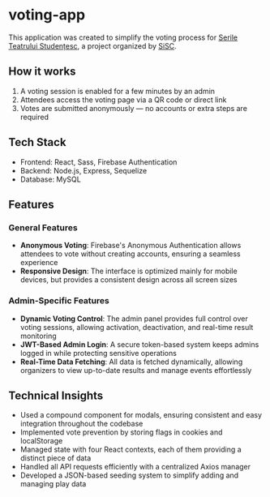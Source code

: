 # voting-app

This application was created to simplify the voting process for [Serile Teatrului Studențesc](https://sts.sisc.ro/), a project organized by [SiSC](https://sisc.ro/). 

##  How it works
1. A voting session is enabled for a few minutes by an admin
2. Attendees access the voting page via a QR code or direct link
3. Votes are submitted anonymously — no accounts or extra steps are required

## Tech Stack
- Frontend: React, Sass, Firebase Authentication
- Backend: Node.js, Express, Sequelize
- Database: MySQL

## Features
### General Features
- **Anonymous Voting**: Firebase's Anonymous Authentication allows attendees to vote without creating accounts, ensuring a seamless experience
- **Responsive Design**: The interface is optimized mainly for mobile devices, but provides a consistent design across all screen sizes
### Admin-Specific Features
- **Dynamic Voting Control**: The admin panel provides full control over voting sessions, allowing activation, deactivation, and real-time result monitoring
- **JWT-Based Admin Login**: A secure token-based system keeps admins logged in while protecting sensitive operations
- **Real-Time Data Fetching**: All data is fetched dynamically, allowing organizers to view up-to-date results and manage events effortlessly

## Technical Insights
- Used a compound component for modals, ensuring consistent and easy integration throughout the codebase
- Implemented vote prevention by storing flags in cookies and localStorage
- Managed state with four React contexts, each of them providing a distinct piece of data
- Handled all API requests efficiently with a centralized Axios manager
- Developed a JSON-based seeding system to simplify adding and managing play data
